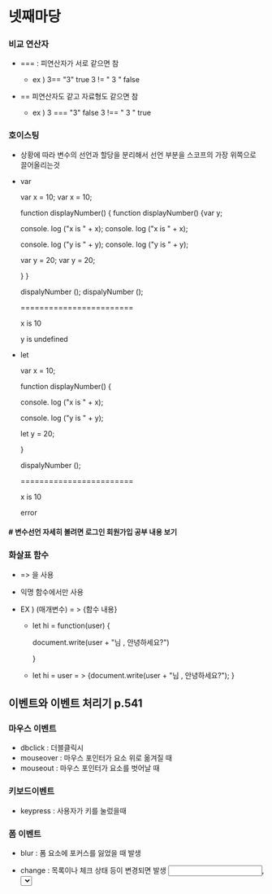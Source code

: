 # 넷째마당 



### 비교 연산자

- === : 피연산자가 서로 같으면 참
  - ex ) 3== "3"  true  		 3 != " 3 " false

- == 피연산자도 같고 자료형도 같으면 참
  - ex ) 3 === "3"  false       3 !== " 3  " true



### 호이스팅

- 상황에 따라 변수의 선언과 할당을 분리해서 선언 부분을 스코프의 가장 위쪽으로 끌어올리는것



- var

  var x = 10;																		var x = 10;

  function displayNumber() {										  function displayNumber() {var y;

  console. log ("x  is  " +  x);											  console. log ("x  is  " +  x);	

  console. log ("y  is  " +  y);                                               console. log ("y  is  " +  y);             

  var y = 20;																		  var y = 20;

  }																						  }

  dispalyNumber ();															dispalyNumber ();

  ========================

  x is 10

  y is undefined



- let

  var x = 10;																		

  function displayNumber() {										  

  console. log ("x  is  " +  x);											  	

  console. log ("y  is  " +  y);                                                

  let y = 20;																

  }																						

  dispalyNumber ();															

  ========================

  x is 10

  error

#### #   변수선언 자세히 볼려면 로그인 회원가입 공부 내용 보기



### 화살표 함수 

- => 을 사용 

- 익명 함수에서만 사용

- EX )  (매개변수) = > {함수 내용}

  - let hi = function(user) {

    document.write(user + "님 , 안녕하세요?")

    }

  - let hi = user = > {document.write(user + "님 , 안녕하세요?"); }



## 이벤트와 이벤트 처리기 p.541 

### 마우스 이벤트

- dbclick : 더블클릭시
- mouseover : 마우스 포인터가 요소 위로 옮겨질 때 
- mouseout : 마우스 포인터가 요소를 벗어날 때



### 키보드이벤트

- keypress : 사용자가 키를 눌렀을때 

### 폼 이벤트

- blur : 폼 요소에 포커스를 잃었을 때 발생

- change : 목록이나 체크 상태 등이 변경되면 발생 <input>, <select>, <textarea> 태그에서 사용
- focus : 폼 요소에 포커스가 놓였을 때 발생 <label>, <select>, <textarea>, <button> 태그에서 사용
- reset : 폼이 리셋되었을 때 
- submit : submit 버튼을 클릭할떄



## 이벤트 처리기

- <태그 on이벤트명 = "함수명">



## dom을 이용한 이벤트 처리기

- 문서 객체 모델 (DOM) :자바스크립트를 이용하여 우베 문서에 저비근하고 제어할 수 있도록 객체를 사용해 웹 문서를 체계적으로 정리하는 법
- 웹 요소.onclick = 함수;



- 방법 1: 웹 요소를 변수로 지정 & 미리 만든 함수 사용

  var changeBttn = document.querySelector ("#change");

  changeBttn.onclick = changeColor;

  

  function changeColor( ) {

  document.querySelector("p").style.color = "#f00";}

-  방법 2 : 웹요소를 따로 변수로 만들지 않고 사용

  document.querySelector ("#change").onclick = changeColor;

  

  function changeColor( ) {

  document.querySelector("p").style.color = "#f00";}

- 방법 3: 함수를 직접 선언

  document.querySelector ("#change").onclick = function(){

  document.querySelector("p").style.color = "#f00";}



### 객체 

- Date 객체의 인스턴스 만들기

  var onw = new Date();

  document.write(" 현재 시각은 " + now )'

- 프로퍼티 : 객체의 특징이나 속성을 나타냄

- 메서드 : 객체에서 할 수 있는 동작을 표현

## 배열



### Array 객체로 배열 만들기

- 초깃값이 없는 경우
  - var numbers = new Array(); // 배열 크기 지정 안함
  - var numbers = new Array(4); // 배열 크기 지정 
- 초깃값이 있는 경우
  - var number = ["",""];
  - var numbers = Array ("","");

###  Array 객체의 length 프로퍼티 사용

- 배열 요소의 개수를 알려줌

  var numbers = ["one", "two"];

  for (i = 0; i < numers.length; i++) {

  document.write("<p>" + numbers[i] + "</p>");}

  

  

### js의 내장 객체 p.577

- window : 브라우저 창이 열릴 때마다 하나씩 만들어짐. 브라우저 창 안의 요소 중에서 최상위에 있음
- document : 웹 문서마다 하나씩 있으며 <body>태그를 만나면 만들어짐. html 문서으 ㅣ정보가 담겨 있음
- navigator : 현자 사용하는 브라우저의 정보가 들어있음
- history : 현재 창엥서 사용자의 방문 기록을 저장
- location : 현재 페이지의 url 정보가 담겨 있음
- screen : 현재 사용하는 화면 정보를 다룸

#### window 객체의 프로퍼티

- window.

##### 새브라우저 창을 여는 open()메서드

- window.open (경로, 창 이름, 창 옵션)\




## DOM

- getElementById() : id 선택자로 접근하는 매서드
  - 요소명.getElementById("id명")
- getElementsByClassName() : class값으로 접근하는 메서드
  - 요소명.getElementsByClassName("class명")
- getElementsByTagName()  : 태그 이름으로 접근하는 메서드
  - 요소명.getElementsByTagName("태그명")
- querySelecotr(), querySelectorAll() : 다양한 방법으로 접근하는 메서드
  - 노드.querySelector(선택자)		id 선택자처럼 반환값이 하나 일 때 사용
  - 노드.querySelectorAll(선택자 or 태그)	class 선택자나 태그이름을 사용하여 여러 값이 반환될 경우 
    - querySelector("#heading")  // id 
    - querySelectorAll(".bright") // class

#### 속성을 가져오거나 수정하는 메서드

- getAttribute()  : 속성에 접근할 시
  - getAttribute("속성명")

- setAttribute()  : 접근한 속성의 값을 바꿀 시 
  - setAttribute("속성명", "값")

#### this

- 이벤트가 발생한 대상에 접근하려면 이벤트 처리기에서 예약어 this를 사용



#### addEventListener()

- 요소.addEventListener(이벤트,함수,캡처 여부);
  - 이벤트 : 이벤트 유형을 지정. 단, click과 keypress처럼 on을 붙이지 않음
  - 함수 : 이벤트가 발생하면 실행할 명령이나 함수를 지정. 여기에서 함수를 정의할 때는 event객체를 인수로 받음
  - 이벤트를 캡처하는지 여부를 지정. 기본값은 false이고 true와 false 중에서 선택 가능. true이면 캡처링, false이면 버블링 

#### css 속성에 접근하기

- document.요소명.style.속성명
  - EX ) document.getElementById("desc").style.color = "blue";

#### 노드리스트

- DOM에 접근할 때 querySelectorAll() 메서드를 사용하면 노드를 한꺼번에 여러 개 가져올 수 있는데 이때 노드 정보를 여러 개 저장한 것이 노드 리스트

- ##### 요소 노드 만들기 - createElement()

  - document.createElement(노드명)

- ##### 텍스트 노드 만들기 - createTextNode()

  - document.createTextNode(텍스트);

- ##### 자식 노드 연결하기 - appendChild()

  - 부모노드.appendChild(자식노드)

    - EX ) newP.appendChild(txtNode);

      document.getElementById("info").appendChild(newP);

####  속성값이 있는 새로운 요소 추가하기

- 요소 노드 만들기 - createElement()
  - var newImg = document.crateElement("img");
- 속성 노드 만들기 - createAttribute()
  - document.createAttribute(속성명)
- 속성 노드 연결하기 - setAttributeNode()
  - 요소명.setAttributeNode(속성노드)
- 자식 노드 연결하기 -  appendChild()
  - document.getElementById("info").appendChild(newImg);

#### 노드 삭제하기

- removeChild
  - 부모노드.removeChild(자식노드)

